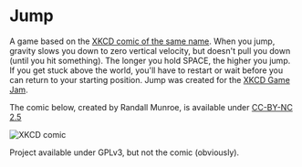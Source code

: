 # Jump

A game based on the [XKCD comic of the same name](https://xkcd.com/1376/). When you jump, gravity slows you down to zero vertical velocity, but doesn't pull you down 
(until you hit something). The longer you hold SPACE, the higher you jump. If you get stuck above the world, you'll have to restart or wait before you can return to your 
starting position. Jump was created for the <a href="https://itch.io/jam/xkcdgamejam">XKCD Game Jam</a>.

The comic below, created by Randall Munroe, is available under [CC-BY-NC 2.5](http://creativecommons.org/licenses/by-nc/2.5/)

![XKCD comic](https://imgs.xkcd.com/comics/jump.png)

Project available under GPLv3, but not the comic (obviously).
